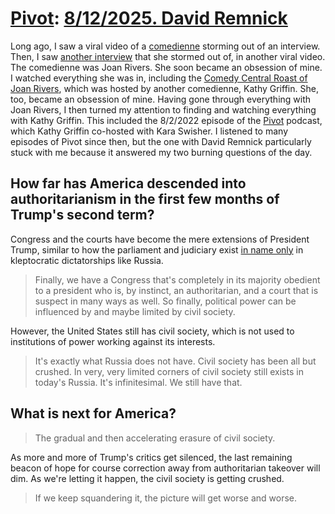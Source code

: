 # [Pivot](https://podcastindex.org/podcast/174725): [8/12/2025. David Remnick](https://writecomments.com/transcripts/?md5=72196062cbf285a977510ef625d16874)

Long ago, I saw a viral video of a [comedienne] storming out of an interview. Then, I saw [another interview] that she stormed out of, in another viral video. The comedienne was Joan Rivers. She soon became an obsession of mine. I watched everything she was in, including the [Comedy Central Roast of Joan Rivers], which was hosted by another comedienne, Kathy Griffin. She, too, became an obsession of mine. Having gone through everything with Joan Rivers, I then turned my attention to finding and watching everything with Kathy Griffin. This included the 8/2/2022 episode of the [Pivot] podcast, which Kathy Griffin co-hosted with Kara Swisher. I listened to many episodes of Pivot since then, but the one with David Remnick particularly stuck with me because it answered my two burning questions of the day.

## How far has America descended into authoritarianism in the first few months of Trump's second term? 

Congress and the courts have become the mere extensions of President Trump, similar to how the parliament and judiciary exist [in name only] in kleptocratic dictatorships like Russia.

> Finally, we have a Congress that's completely in its majority obedient to a president who is, by instinct, an authoritarian, and a court that is suspect in many ways as well. So finally, political power can be influenced by and maybe limited by civil society.

However, the United States still has civil society, which is not used to institutions of power working against its interests.

> It's exactly what Russia does not have. Civil society has been all but crushed. In very, very limited corners of civil society still exists in today's Russia. It's infinitesimal. We still have that.

## What is next for America?

> The gradual and then accelerating erasure of civil society.

As more and more of Trump's critics get silenced, the last remaining beacon of hope for course correction away from authoritarian takeover will dim. As we're letting it happen, the civil society is getting crushed.

> If we keep squandering it, the picture will get worse and worse.

[comedienne]: https://www.youtube.com/watch?v=6lKS-Et-VmE
[another interview]: https://www.chron.com/culture/main/article/joan-rivers-swears-at-morning-show-host-during-1745331.php
[Comedy Central Roast of Joan Rivers]: https://www.imdb.com/title/tt1413788/
[Pivot]: https://podcastindex.org/podcast/174725
[in name only]: https://www.msnbc.com/transcripts/rachel-maddow-show/transcript-rachel-maddow-show-2-24-22-n1290227
